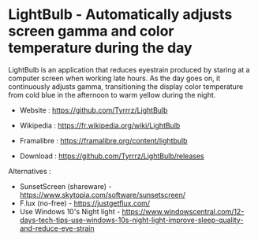 # LightBulb - Automatically adjusts screen gamma and color temperature during the day

LightBulb is an application that reduces eyestrain produced by staring
at a computer screen when working late hours. As the day goes on, it
continuously adjusts gamma, transitioning the display color temperature
from cold blue in the afternoon to warm yellow during the night.

* Website : https://github.com/Tyrrrz/LightBulb
* Wikipedia : https://fr.wikipedia.org/wiki/LightBulb
* Framalibre : https://framalibre.org/content/lightbulb

* Download : https://github.com/Tyrrrz/LightBulb/releases

Alternatives :
* SunsetScreen (shareware) - https://www.skytopia.com/software/sunsetscreen/
* F.lux (no-free) - https://justgetflux.com/
* Use Windows 10's Night light - https://www.windowscentral.com/12-days-tech-tips-use-windows-10s-night-light-improve-sleep-quality-and-reduce-eye-strain
